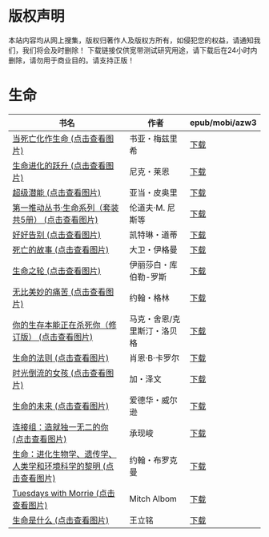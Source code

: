 # 版权声明

本站内容均从网上搜集，版权归著作人及版权方所有，如侵犯您的权益，请通知我们，我们将会及时删除！ 下载链接仅供宽带测试研究用途，请下载后在24小时内删除，请勿用于商业目的。请支持正版！

# 生命

| 书名 | 作者 | epub/mobi/azw3 |
| --- | --- | --- |
| [当死亡化作生命 (点击查看图片)](https://www.dushupai.com/attachment/2024/06/11/eae6c3fde2ac90e8.jpg) | 书亚・梅兹里希 | [下载](https://url89.ctfile.com/f/31084289-1375511029-0139eb?p=8866) |
| [生命进化的跃升 (点击查看图片)](https://www.dushupai.com/attachment/2024/06/10/f125f887b265a957.jpg) | 尼克・莱恩 | [下载](https://url89.ctfile.com/f/31084289-1356997789-046166?p=8866) |
| [超级潜能 (点击查看图片)](https://www.dushupai.com/attachment/2024/06/08/7bde1b57acc1cb70.jpg) | 亚当・皮奥里 | [下载](https://url89.ctfile.com/f/31084289-1357046656-e8fc4a?p=8866) |
| [第一推动丛书·生命系列（套装共5册） (点击查看图片)](https://www.dushupai.com/attachment/2024/06/07/98b57c8c9c8fbd1c.jpg) | 伦道夫·M. 尼斯等 | [下载](https://url89.ctfile.com/f/31084289-1357035862-20c392?p=8866) |
| [好好告别 (点击查看图片)](https://www.dushupai.com/attachment/2024/06/07/37b14fc11295156a.jpg) | 凯特琳・道蒂 | [下载](https://url89.ctfile.com/f/31084289-1357034647-664db9?p=8866) |
| [死亡的故事 (点击查看图片)](https://www.dushupai.com/attachment/2024/06/06/71931d0de4e11772.jpg) | 大卫・伊格曼 | [下载](https://url89.ctfile.com/f/31084289-1357032478-145139?p=8866) |
| [生命之轮 (点击查看图片)](https://www.dushupai.com/attachment/2024/06/05/6db0bd1c3bb58c48.jpg) | 伊丽莎白・库伯勒-罗斯 | [下载](https://url89.ctfile.com/f/31084289-1357026214-a5ffe9?p=8866) |
| [无比美妙的痛苦 (点击查看图片)](https://www.dushupai.com/attachment/2024/06/04/0b2ef1631b1a8b69.jpg) | 约翰・格林 | [下载](https://url89.ctfile.com/f/31084289-1357023421-afac0a?p=8866) |
| [你的生存本能正在杀死你（修订版） (点击查看图片)](https://www.dushupai.com/attachment/2024/06/04/412f4a11ff093167.jpg) | 马克・舍恩/克里斯汀・洛贝格 | [下载](https://url89.ctfile.com/f/31084289-1357022587-2b489b?p=8866) |
| [生命的法则 (点击查看图片)](https://www.dushupai.com/attachment/2024/06/04/47ae152d5f518f47.jpg) | 肖恩·B·卡罗尔 | [下载](https://url89.ctfile.com/f/31084289-1357022293-aa3784?p=8866) |
| [时光倒流的女孩 (点击查看图片)](https://www.dushupai.com/attachment/2024/06/04/46cf87c0ab920fe4.jpg) | 加・泽文 | [下载](https://url89.ctfile.com/f/31084289-1357021435-850156?p=8866) |
| [生命的未来 (点击查看图片)](https://www.dushupai.com/attachment/2024/06/04/f0bf36ed24134177.jpg) | 爱德华・威尔逊 | [下载](https://url89.ctfile.com/f/31084289-1357020727-193b46?p=8866) |
| [连接组：造就独一无二的你 (点击查看图片)](https://www.dushupai.com/attachment/2024/06/03/19f72245a5cdaa72.jpg) | 承现峻 | [下载](https://url89.ctfile.com/f/31084289-1357015285-e97b17?p=8866) |
| [生命：进化生物学、遗传学、人类学和环境科学的黎明 (点击查看图片)](https://www.dushupai.com/attachment/2024/06/02/8659664ae552f520.jpg) | 约翰・布罗克曼 | [下载](https://url89.ctfile.com/f/31084289-1357013776-6a7bdc?p=8866) |
| [Tuesdays with Morrie (点击查看图片)](https://www.dushupai.com/attachment/2024/06/02/41b5e2eb384b0873.jpg) | Mitch Albom | [下载](https://url89.ctfile.com/f/31084289-1357012087-f9ff16?p=8866) |
| [生命是什么 (点击查看图片)](https://www.dushupai.com/attachment/2024/06/02/1659f2bb5c977af4.jpg) | 王立铭 | [下载](https://url89.ctfile.com/f/31084289-1357009738-c0bfb9?p=8866) |
